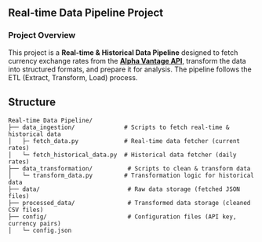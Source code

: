 ## Real-time Data Pipeline Project

###  Project Overview
This project is a **Real-time & Historical Data Pipeline** designed to fetch currency exchange rates from the [**Alpha Vantage API**](https://www.alphavantage.co), transform the data into structured formats, and prepare it for analysis. The pipeline follows the ETL (Extract, Transform, Load) process.


##  Structure
```plaintext
Real-time Data Pipeline/
├── data_ingestion/              # Scripts to fetch real-time & historical data
│   ├─ fetch_data.py             # Real-time data fetcher (current rates)
│   └─ fetch_historical_data.py  # Historical data fetcher (daily rates)
├── data_transformation/          # Scripts to clean & transform data
│   └─ transform_data.py         # Transformation logic for historical data
├── data/                         # Raw data storage (fetched JSON files)
├── processed_data/               # Transformed data storage (cleaned CSV files)
├── config/                       # Configuration files (API key, currency pairs)
│   └─ config.json

